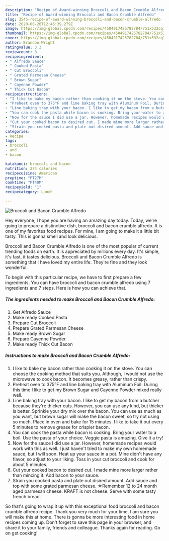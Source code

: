 ```yaml
---
description: "Recipe of Award-winning Broccoli and Bacon Crumble Alfredo"
title: "Recipe of Award-winning Broccoli and Bacon Crumble Alfredo"
slug: 3545-recipe-of-award-winning-broccoli-and-bacon-crumble-alfredo
date: 2020-06-20T12:46:39.279Z
image: https://img-global.cpcdn.com/recipes/4504917425782784/751x532cq70/broccoli-and-bacon-crumble-alfredo-recipe-main-photo.jpg
thumbnail: https://img-global.cpcdn.com/recipes/4504917425782784/751x532cq70/broccoli-and-bacon-crumble-alfredo-recipe-main-photo.jpg
cover: https://img-global.cpcdn.com/recipes/4504917425782784/751x532cq70/broccoli-and-bacon-crumble-alfredo-recipe-main-photo.jpg
author: Brandon Wright
ratingvalue: 3.3
reviewcount: 8
recipeingredient:
- " Alfredo Sauce"
- " Cooked Pasta"
- " Cut Broccoli"
- " Grated Parmesan Cheese"
- " Brown Sugar"
- " Cayenne Powder"
- " Thick Cut Bacon"
recipeinstructions:
- "I like to bake my bacon rather than cooking it on the stove. You can choose the cooking method that suits you. Although, I would not use the microwave to cook bacon. It becomes greasy, rather than crispy."
- "Preheat oven to 375°F and line baking tray with Aluminum Foil. During this time I like to get my Brown Sugar and Cayenne Powder mixed really well."
- "Line baking tray with your bacon. I like to get my bacon from a butcher because they&#39;re thicker cuts. However, you can use any kind, but thicker is better. Sprinkle your dry mix over the bacon. You can use as much as you want, but brown sugar will make the bacon sweet, so try not using so much. Place in oven and bake for 15 minutes. I like to take it out every 5 minutes to remove grease for crispier bacon."
- "You can cook the pasta while bacon is cooking. Bring your water to a boil. Use the pasta of your choice. Veggie pasta is amazing. Give it a try!"
- "Now for the sauce I did use a jar. However, homemade recipes would work with this as well. I just haven&#39;t tried to make my own homemade sauce, but I will soon. Heat up your sauce in a pot. Mine didn&#39;t have any flavor, so adjust to your liking. Toss in your cut broccoli and cook for about 5 minutes."
- "Cut your cooked bacon to desired cut. I made mine more larger rather than mincing it. Add bacon to your sauce."
- "Strain you cooked pasta and plate out disired amount. Add sauce and top with some grated parmesan cheese. ☆Remember 12 to 24 month aged parmesan cheese. KRAFT is not cheese. Serve with some tasty french bread."
categories:
- Recipe
tags:
- broccoli
- and
- bacon

katakunci: broccoli and bacon 
nutrition: 274 calories
recipecuisine: American
preptime: "PT27M"
cooktime: "PT40M"
recipeyield: "1"
recipecategory: Lunch

---
```



![Broccoli and Bacon Crumble Alfredo](https://img-global.cpcdn.com/recipes/4504917425782784/751x532cq70/broccoli-and-bacon-crumble-alfredo-recipe-main-photo.jpg)

Hey everyone, I hope you are having an amazing day today. Today, we're going to prepare a distinctive dish, broccoli and bacon crumble alfredo. It is one of my favorites food recipes. For mine, I am going to make it a little bit tasty. This is gonna smell and look delicious.



Broccoli and Bacon Crumble Alfredo is one of the most popular of current trending foods on earth. It is appreciated by millions every day. It's simple, it's fast, it tastes delicious. Broccoli and Bacon Crumble Alfredo is something that I have loved my entire life. They're fine and they look wonderful.


To begin with this particular recipe, we have to first prepare a few ingredients. You can have broccoli and bacon crumble alfredo using 7 ingredients and 7 steps. Here is how you can achieve that.

<!--inarticleads1-->

##### The ingredients needed to make Broccoli and Bacon Crumble Alfredo:

1. Get  Alfredo Sauce
1. Make ready  Cooked Pasta
1. Prepare  Cut Broccoli
1. Prepare  Grated Parmesan Cheese
1. Make ready  Brown Sugar
1. Prepare  Cayenne Powder
1. Make ready  Thick Cut Bacon




<!--inarticleads2-->

##### Instructions to make Broccoli and Bacon Crumble Alfredo:

1. I like to bake my bacon rather than cooking it on the stove. You can choose the cooking method that suits you. Although, I would not use the microwave to cook bacon. It becomes greasy, rather than crispy.
1. Preheat oven to 375°F and line baking tray with Aluminum Foil. During this time I like to get my Brown Sugar and Cayenne Powder mixed really well.
1. Line baking tray with your bacon. I like to get my bacon from a butcher because they&#39;re thicker cuts. However, you can use any kind, but thicker is better. Sprinkle your dry mix over the bacon. You can use as much as you want, but brown sugar will make the bacon sweet, so try not using so much. Place in oven and bake for 15 minutes. I like to take it out every 5 minutes to remove grease for crispier bacon.
1. You can cook the pasta while bacon is cooking. Bring your water to a boil. Use the pasta of your choice. Veggie pasta is amazing. Give it a try!
1. Now for the sauce I did use a jar. However, homemade recipes would work with this as well. I just haven&#39;t tried to make my own homemade sauce, but I will soon. Heat up your sauce in a pot. Mine didn&#39;t have any flavor, so adjust to your liking. Toss in your cut broccoli and cook for about 5 minutes.
1. Cut your cooked bacon to desired cut. I made mine more larger rather than mincing it. Add bacon to your sauce.
1. Strain you cooked pasta and plate out disired amount. Add sauce and top with some grated parmesan cheese. ☆Remember 12 to 24 month aged parmesan cheese. KRAFT is not cheese. Serve with some tasty french bread.




So that's going to wrap it up with this exceptional food broccoli and bacon crumble alfredo recipe. Thank you very much for your time. I am sure you will make this at home. There is gonna be more interesting food in home recipes coming up. Don't forget to save this page in your browser, and share it to your family, friends and colleague. Thanks again for reading. Go on get cooking!
